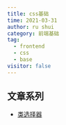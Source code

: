 ```yaml
---
title: css基础
time: 2021-03-31
author: ru shui
category: 前端基础
tag:
  - frontend
  - css
  - base
visitor: false
---
```



## 文章系列
- [类选择器](./selector.md)